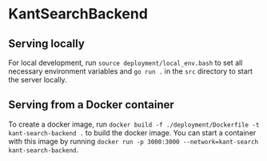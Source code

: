 # KantSearchBackend

## Serving locally

For local development, run `source deployment/local_env.bash` to set all necessary environment variables and `go run .` in the `src` directory to start the server locally.

## Serving from a Docker container

To create a docker image, run `docker build -f ./deployment/Dockerfile -t kant-search-backend .` to build the docker image. You can start a container with this image by running `docker run -p 3000:3000 --network=kant-search kant-search-backend`.
